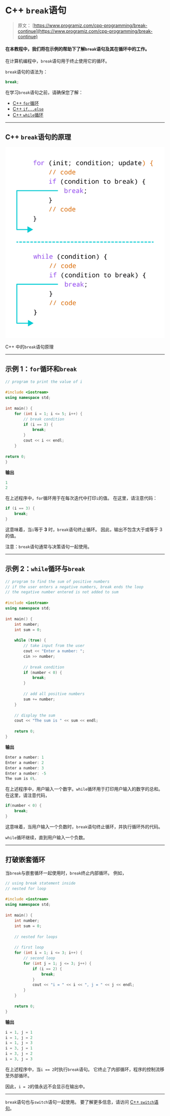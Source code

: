# C++ `break`语句

> 原文： [https://www.programiz.com/cpp-programming/break-continue](https://www.programiz.com/cpp-programming/break-continue)

#### 在本教程中，我们将在示例的帮助下了解`break`语句及其在循环中的工作。

在计算机编程中，`break`语句用于终止使用它的循环。

`break`语句的语法为：

```cpp
break;
```

在学习`break`语句之前，请确保您了解：

*   [C++ `for`循环](/cpp-programming/for-loop "C++ for loop")
*   [C++ `if...else`](/cpp-programming/for-loop "C++ if...else")
*   [C++ `while`循环](/cpp-programming/do-while-loop "C++ while loop")

* * *

## C++ `break`语句的原理

![Working of C++ break Statement](img/e34ec524467bae5f63fe90112095f836.png "Working of break statement in C++")

C++ 中的`break`语句原理



* * *

## 示例 1：`for`循环和`break`

```cpp
// program to print the value of i

#include <iostream>
using namespace std;

int main() {
    for (int i = 1; i <= 5; i++) {
        // break condition     
        if (i == 3) {
            break;
        }
        cout << i << endl;
    }

return 0;
}
```

**输出**

```cpp
1
2
```

在上述程序中，`for`循环用于在每次迭代中打印`i`的值。 在这里，请注意代码：

```cpp
if (i == 3) {
    break;
}
```

这意味着，当`i`等于 **3** 时，`break`语句终止循环。 因此，输出不包含大于或等于 3 的值。

注意：`break`语句通常与决策语句一起使用。

* * *

## 示例 2：`while`循环与`break`

```cpp
// program to find the sum of positive numbers
// if the user enters a negative numbers, break ends the loop
// the negative number entered is not added to sum

#include <iostream>
using namespace std;

int main() {
    int number;
    int sum = 0;

    while (true) {
        // take input from the user
        cout << "Enter a number: ";
        cin >> number;

        // break condition
        if (number < 0) {
            break;
        }

        // add all positive numbers
        sum += number;
    }

    // display the sum
    cout << "The sum is " << sum << endl;

    return 0;
}
```

**输出**

```cpp
Enter a number: 1
Enter a number: 2
Enter a number: 3
Enter a number: -5
The sum is 6\. 
```

在上述程序中，用户输入一个数字。`while`循环用于打印用户输入的数字的总和。 在这里，请注意代码，

```cpp
if(number < 0) {
    break;
}
```

这意味着，当用户输入一个负数时，`break`语句终止循环，并执行循环外的代码。

`while`循环继续，直到用户输入一个负数。

* * *

## 打破嵌套循环

当`break`与嵌套循环一起使用时，`break`终止内部循环。 例如，

```cpp
// using break statement inside
// nested for loop

#include <iostream>
using namespace std;

int main() {
    int number;
    int sum = 0;

    // nested for loops

    // first loop
    for (int i = 1; i <= 3; i++) {
        // second loop
        for (int j = 1; j <= 3; j++) {
            if (i == 2) {
                break;
            }
            cout << "i = " << i << ", j = " << j << endl;
        }
    }

    return 0;
}
```

**输出**

```cpp
i = 1, j = 1
i = 1, j = 2
i = 1, j = 3
i = 3, j = 1
i = 3, j = 2
i = 3, j = 3
```

在上述程序中，当`i == 2`时执行`break`语句。 它终止了内部循环，程序的控制流移至外部循环。

因此，`i = 2`的值永远不会显示在输出中。

* * *

`break`语句也与`switch`语句一起使用。 要了解更多信息，请访问 [C++ `switch`语句](/cpp-programming/switch-case "C++ switch statement")。